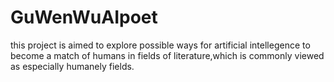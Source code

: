 # GuWenWuAIpoet
this project is aimed to explore possible ways for artificial intellegence to become a match of humans in fields of literature,which is commonly viewed as especially humanely fields.
